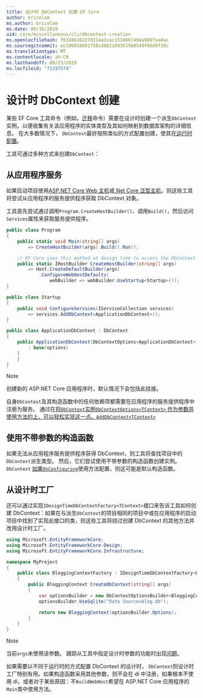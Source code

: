```yaml
---
title: 设计时 DbContext 创建-EF Core
author: bricelam
ms.author: bricelam
ms.date: 09/16/2019
uid: core/miscellaneous/cli/dbcontext-creation
ms.openlocfilehash: f83d4b16227d114a1cac1514667484a908fea4ac
ms.sourcegitcommit: ec196918691f50cd0b21693515b0549f06d9f39c
ms.translationtype: MT
ms.contentlocale: zh-CN
ms.lasthandoff: 09/23/2019
ms.locfileid: "71197574"
---
```

<a name="design-time-dbcontext-creation"></a>设计时 DbContext 创建
==============================
某些 EF Core 工具命令（例如，[迁移][1]命令）需要在设计时创建一个派生`DbContext`实例，以便收集有关该应用程序的实体类型及其如何映射到数据库架构的详细信息。 在大多数情况下， `DbContext`最好按照类似的方式配置创建，使其在[运行时配置][2]。

工具可通过多种方式来创建`DbContext`：

<a name="from-application-services"></a>从应用程序服务
-------------------------
如果启动项目使用[ASP.NET Core Web 主机][3]或[.Net Core 泛型主机][4]，则这些工具将尝试从应用程序的服务提供程序获取 DbContext 对象。

工具首先尝试通过调用`Program.CreateHostBuilder()`、调用`Build()`，然后访问`Services`属性来获取服务提供程序。

``` csharp
public class Program
{
    public static void Main(string[] args)
        => CreateHostBuilder(args).Build().Run();

    // EF Core uses this method at design time to access the DbContext
    public static IHostBuilder CreateHostBuilder(string[] args)
        => Host.CreateDefaultBuilder(args)
            .ConfigureWebHostDefaults(
                webBuilder => webBuilder.UseStartup<Startup>());
}

public class Startup
{
    public void ConfigureServices(IServiceCollection services)
        => services.AddDbContext<ApplicationDbContext>();
}

public class ApplicationDbContext : DbContext
{
    public ApplicationDbContext(DbContextOptions<ApplicationDbContext> options)
        : base(options)
    {
    }
}
```

> [!NOTE]
> 创建新的 ASP.NET Core 应用程序时，默认情况下会包括此挂接。

自身`DbContext`及其构造函数中的任何依赖项都需要在应用程序的服务提供程序中注册为服务。 通过在[将`DbContext`实例`DbContextOptions<TContext>` ][5] [作为参数并使用方法的上，可以轻松实现这一点。`AddDbContext<TContext>` ][6]

<a name="using-a-constructor-with-no-parameters"></a>使用不带参数的构造函数
--------------------------------------
如果无法从应用程序服务提供程序获得 DbContext，则工具将查找项目中的`DbContext`派生类型。 然后，它们尝试使用不带参数的构造函数创建实例。 `DbContext` [如果`OnConfiguring`][7]使用方法配置，则这可能是默认构造函数。

<a name="from-a-design-time-factory"></a>从设计时工厂
--------------------------
还可以通过实现`IDesignTimeDbContextFactory<TContext>`接口来告诉工具如何创建 DbContext：如果在与派生`DbContext`的项目相同的项目中或在应用程序的启动项目中找到了实现此接口的类，则这些工具将绕过创建 DbContext 的其他方法并改用设计时工厂。

``` csharp
using Microsoft.EntityFrameworkCore;
using Microsoft.EntityFrameworkCore.Design;
using Microsoft.EntityFrameworkCore.Infrastructure;

namespace MyProject
{
    public class BloggingContextFactory : IDesignTimeDbContextFactory<BloggingContext>
    {
        public BloggingContext CreateDbContext(string[] args)
        {
            var optionsBuilder = new DbContextOptionsBuilder<BloggingContext>();
            optionsBuilder.UseSqlite("Data Source=blog.db");

            return new BloggingContext(optionsBuilder.Options);
        }
    }
}
```

> [!NOTE]
> 当前`args`未使用该参数。 跟踪从工具中指定设计时参数的功能时出现[问题][8]。

如果需要以不同于运行时的方式配置 DbContext 的设计时， `DbContext`则设计时工厂特别有用。如果构造函数采用其他参数，则不会在 di 中注册，如果根本不使用 di，或者对于某些原因：不`BuildWebHost`希望在 ASP.NET Core 应用程序的`Main`类中使用方法。

  [1]: xref:core/managing-schemas/migrations/index
  [2]: xref:core/miscellaneous/configuring-dbcontext
  [3]: /aspnet/core/fundamentals/host/web-host
  [4]: /aspnet/core/fundamentals/host/generic-host
  [5]: xref:core/miscellaneous/configuring-dbcontext#constructor-argument
  [6]: xref:core/miscellaneous/configuring-dbcontext#using-dbcontext-with-dependency-injection
  [7]: xref:core/miscellaneous/configuring-dbcontext#onconfiguring
  [8]: https://github.com/aspnet/EntityFrameworkCore/issues/8332
